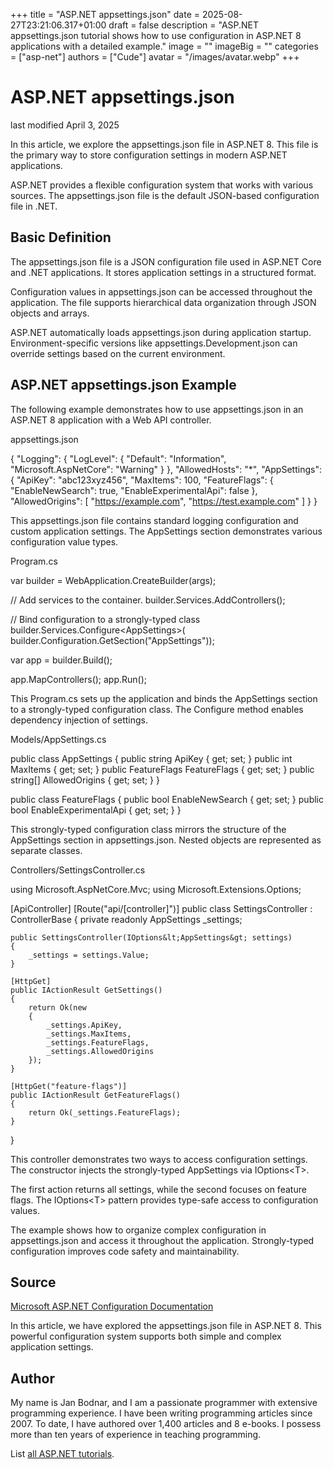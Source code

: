 +++
title = "ASP.NET appsettings.json"
date = 2025-08-27T23:21:06.317+01:00
draft = false
description = "ASP.NET appsettings.json tutorial shows how to use configuration in ASP.NET 8 applications with a detailed example."
image = ""
imageBig = ""
categories = ["asp-net"]
authors = ["Cude"]
avatar = "/images/avatar.webp"
+++

# ASP.NET appsettings.json

last modified April 3, 2025

In this article, we explore the appsettings.json file in ASP.NET 8. This file is
the primary way to store configuration settings in modern ASP.NET applications.

ASP.NET provides a flexible configuration system that works with various sources.
The appsettings.json file is the default JSON-based configuration file in .NET.

## Basic Definition

The appsettings.json file is a JSON configuration file used in ASP.NET Core and
.NET applications. It stores application settings in a structured format.

Configuration values in appsettings.json can be accessed throughout the
application. The file supports hierarchical data organization through JSON
objects and arrays.

ASP.NET automatically loads appsettings.json during application startup.
Environment-specific versions like appsettings.Development.json can override
settings based on the current environment.

## ASP.NET appsettings.json Example

The following example demonstrates how to use appsettings.json in an ASP.NET 8
application with a Web API controller.

appsettings.json
  

{
  "Logging": {
    "LogLevel": {
      "Default": "Information",
      "Microsoft.AspNetCore": "Warning"
    }
  },
  "AllowedHosts": "*",
  "AppSettings": {
    "ApiKey": "abc123xyz456",
    "MaxItems": 100,
    "FeatureFlags": {
      "EnableNewSearch": true,
      "EnableExperimentalApi": false
    },
    "AllowedOrigins": [
      "https://example.com",
      "https://test.example.com"
    ]
  }
}

This appsettings.json file contains standard logging configuration and custom
application settings. The AppSettings section demonstrates various
configuration value types.

Program.cs
  

var builder = WebApplication.CreateBuilder(args);

// Add services to the container.
builder.Services.AddControllers();

// Bind configuration to a strongly-typed class
builder.Services.Configure&lt;AppSettings&gt;(
    builder.Configuration.GetSection("AppSettings"));

var app = builder.Build();

app.MapControllers();
app.Run();

This Program.cs sets up the application and binds the AppSettings section to a
strongly-typed configuration class. The Configure method enables
dependency injection of settings.

Models/AppSettings.cs
  

public class AppSettings
{
    public string ApiKey { get; set; }
    public int MaxItems { get; set; }
    public FeatureFlags FeatureFlags { get; set; }
    public string[] AllowedOrigins { get; set; }
}

public class FeatureFlags
{
    public bool EnableNewSearch { get; set; }
    public bool EnableExperimentalApi { get; set; }
}

This strongly-typed configuration class mirrors the structure of the AppSettings
section in appsettings.json. Nested objects are represented as separate classes.

Controllers/SettingsController.cs
  

using Microsoft.AspNetCore.Mvc;
using Microsoft.Extensions.Options;

[ApiController]
[Route("api/[controller]")]
public class SettingsController : ControllerBase
{
    private readonly AppSettings _settings;

    public SettingsController(IOptions&lt;AppSettings&gt; settings)
    {
        _settings = settings.Value;
    }

    [HttpGet]
    public IActionResult GetSettings()
    {
        return Ok(new
        {
            _settings.ApiKey,
            _settings.MaxItems,
            _settings.FeatureFlags,
            _settings.AllowedOrigins
        });
    }

    [HttpGet("feature-flags")]
    public IActionResult GetFeatureFlags()
    {
        return Ok(_settings.FeatureFlags);
    }
}

This controller demonstrates two ways to access configuration settings. The
constructor injects the strongly-typed AppSettings via IOptions&lt;T&gt;.

The first action returns all settings, while the second focuses on feature flags.
The IOptions&lt;T&gt; pattern provides type-safe access to configuration values.

The example shows how to organize complex configuration in appsettings.json and
access it throughout the application. Strongly-typed configuration improves code
safety and maintainability.

## Source

[Microsoft ASP.NET Configuration Documentation](https://learn.microsoft.com/en-us/aspnet/core/fundamentals/configuration/?view=aspnetcore-8.0)

In this article, we have explored the appsettings.json file in ASP.NET 8. This
powerful configuration system supports both simple and complex application
settings.

## Author

My name is Jan Bodnar, and I am a passionate programmer with extensive
programming experience. I have been writing programming articles since 2007.
To date, I have authored over 1,400 articles and 8 e-books. I possess more
than ten years of experience in teaching programming.

List [all ASP.NET tutorials](/all/#asp-net).